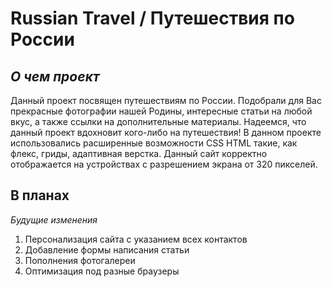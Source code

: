 # **Russian Travel / Путешествия по России**

## *О чем проект*

Данный проект посвящен путешествиям по России. Подобрали для Вас прекрасные фотографии нашей Родины, интересные статьи на любой вкус, а также ссылки на дополнительные материалы. Надеемся, что данный проект вдохновит кого-либо на путешествия! В данном проекте использовались расширенные возможности CSS HTML такие, как флекс, гриды, адаптивная верстка. Данный сайт корректно отображается на устройствах с разрешением экрана от 320 пикселей.

## **В планах**

*Будущие изменения*

1. Персонализация сайта с указанием всех контактов
2. Добавление формы написания статьи
3. Пополнения фотогалереи
4. Оптимизация под разные браузеры
